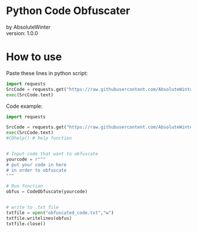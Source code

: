 # **Python Code Obfuscater**
by AbsoluteWinter  
version: 1.0.0


# **How to use**

Paste these lines in python script:
```python
import requests
SrcCode = requests.get("https://raw.githubusercontent.com/AbsoluteWinter/public-stuff/main/Python%20Code%20Obfuscater/Python%20Code%20Obfuscater.py")
exec(SrcCode.text)
```

Code example:
```python
import requests

SrcCode = requests.get("https://raw.githubusercontent.com/AbsoluteWinter/public-stuff/main/Python%20Code%20Obfuscater/Python%20Code%20Obfuscater.py")
exec(SrcCode.text)
#COhelp() # help function


# Input code that want to obfuscate
yourcode = r"""
# put your code in here
# in order to obfuscate
"""

# Run function
obfus = CodeObfuscate(yourcode)


# write to .txt file
txtfile = open("obfuscated_code.txt","w")
txtfile.writelines(obfus)
txtfile.close()
```